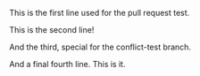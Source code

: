 This is the first line used for the pull request test.

This is the second line!

And the third, special for the conflict-test branch.

And a final fourth line. This is it.
